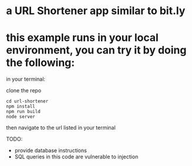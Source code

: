 # a URL Shortener app similar to bit.ly

# this example runs in your local environment, you can try it by doing the following:

in your terminal:

clone the repo
```
cd url-shortener
npm install
npm run build
node server
```

then navigate to the url listed in your terminal

TODO: 
- provide database instructions
- SQL queries in this code are vulnerable to injection
